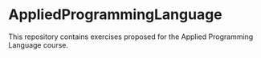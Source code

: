 # AppliedProgrammingLanguage
This repository contains exercises proposed for the  Applied Programming Language course.
